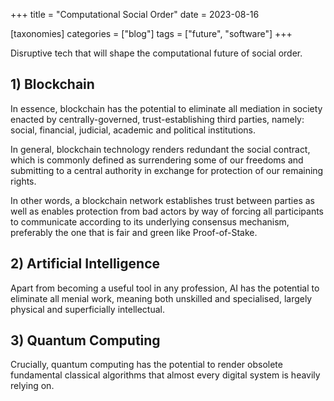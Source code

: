 +++
title = "Computational Social Order"
date = 2023-08-16

[taxonomies]
categories = ["blog"]
tags = ["future", "software"]
+++

Disruptive tech that will shape the computational future of social order.

<!-- more -->

## 1) Blockchain

In essence, blockchain has the potential to eliminate all mediation in society enacted by centrally-governed, trust-establishing third parties, namely: social, financial, judicial, academic and political institutions.

In general, blockchain technology renders redundant the social contract, which is commonly defined as surrendering some of our freedoms and submitting to a central authority in exchange for protection of our remaining rights.

In other words, a blockchain network establishes trust between parties as well as enables protection from bad actors by way of forcing all participants to communicate according to its underlying consensus mechanism, preferably the one that is fair and green like Proof-of-Stake.

## 2) Artificial Intelligence

Apart from becoming a useful tool in any profession, AI has the potential to eliminate all menial work, meaning both unskilled and specialised, largely physical and superficially intellectual.

## 3) Quantum Computing

Crucially, quantum computing has the potential to render obsolete fundamental classical algorithms that almost every digital system is heavily relying on.
